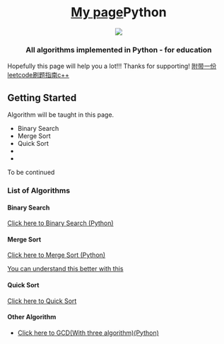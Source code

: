 <div align="center">
<!-- Title: -->
    <h1><a href= "https://gitee.com/nie-wenyu">My page</a>Python</h1>
<body><img src="1537067582779e7d00f82af.jpg"></body>
<!-- Short description: -->
  <h3>All algorithms implemented in Python - for education</h3>
</div>

Hopefully this page will help you a lot!!! Thanks for supporting!
<a href="https://gitee.com/nie-wenyu/jupyter_notebook/blob/master/LeetCode%E5%88%B7%E9%A2%98%E6%8C%87%E5%8D%97.pdf">附带一份leetcode刷题指南c++</a>

## Getting Started

Algorithm will be taught in this page.
* Binary Search
* Merge Sort
* Quick Sort
* 
* 
To be continued

### List of Algorithms 

#### Binary Search
<a href="https://gitee.com/nie-wenyu/jupyter_notebook/blob/master/binary_search.ipynb">Click here to Binary Search (Python) </a>

#### Merge Sort
<p><a href ="https://gitee.com/nie-wenyu/jupyter_notebook/blob/master/merge_sort.ipynb">Click here to Merge Sort (Python)</a></p>
<p><a href ="https://gitee.com/nie-wenyu/jupyter_notebook/blob/master/merge_sort.jpg">You can understand this better with this </a></p>

#### Quick Sort
<p><a href="https://gitee.com/nie-wenyu/jupyter_notebook/blob/master/quick_sort.ipynb">Click here to Quick Sort</a>

#### Other Algorithm
* <a href ="https://gitee.com/nie-wenyu/jupyter_notebook/blob/master/gcd_algorithm.ipynb">Click here to GCD(With three algorithm)(Python)</a>
